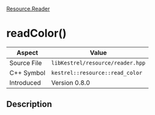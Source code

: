 [Resource.Reader](index)
# readColor()
| Aspect | Value |
| --- | --- |
| Source File | `libKestrel/resource/reader.hpp` |
| C++ Symbol | `kestrel::resource::read_color` |
| Introduced | Version 0.8.0 |
## Description

